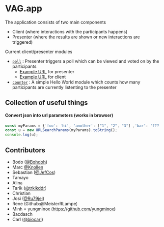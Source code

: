 # VAG.app

The application consists of two main components
- Client (where interactions with the participants happens)
- Presenter (where the results are shown or new interactions are triggered)

Current client/presenter modules
- [`poll`](src/app/poll) : Presenter triggers a poll which can be viewed and voted on by the participants
    - [Example URL](http://localhost:4200/java-2022/presenter?interaction=poll&questions=Why%20is%20the%20universe%20green%3F,%20What%20about%20the%20ocean,why%20today%3F) for presenter
    - [Example URL](http://localhost:4200/java-2022) for client
- [`counter`](src/app/counter) : A simple Hello World module which counts how many participants are currently listenting to the presenter

## Collection of useful things
#### Convert json into url parameters (works in browser)
```javascript
const myParams = {'foo': 'hi', 'another': ["1", "2", "3"] ,'bar': '???'};
const u = new URLSearchParams(myParams).toString();
console.log(u);
```



## Contributors
- Bodo ([@Bohdoh](https://github.com/Bohdoh))
- Marc	[@Knollen](https://github.com/knollen)      
- Sebastian ([@JefCos](https://github.com/JefCos))
- Tamayo    
- Alina     
- Tarik  ([@trklkddr](https://github.com/trklkddr))      
- Christian 
- Josi ([@Ru79jel](https://github.com/Ru79jel))
- Rene (Github:@MeisterRLampe)      
- Minh  = yungminox (https://github.com/yungminox)    
- Bacdasch  
- Carl ([@biocarl](https://github.com/biocarl))